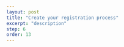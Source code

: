 ```yaml
---
layout: post
title: "Create your registration process"
excerpt: "description"
step: 6
order: 13
---
```


